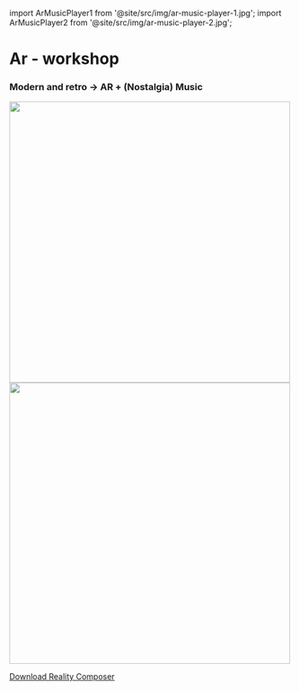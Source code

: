 import ArMusicPlayer1 from '@site/src/img/ar-music-player-1.jpg';
import ArMusicPlayer2 from '@site/src/img/ar-music-player-2.jpg';

# Ar - workshop

### Modern and retro -> AR + (Nostalgia) Music

<img src={ArMusicPlayer1} width="500px"/>
<img src={ArMusicPlayer2} width="500px"/>

[<u>Download Reality Composer</u>](/assets/player.rcproject.zip)
